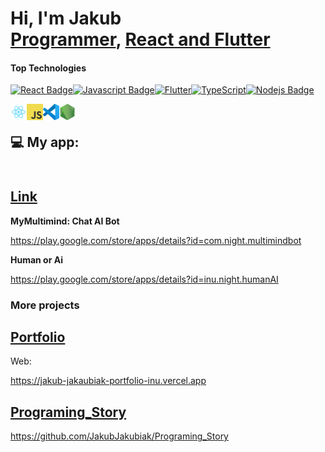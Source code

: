 <!-- ### Hi there 👋 -->
<h1>Hi, I'm Jakub <br/>
<a href="https://github.com/JakubJakubiak">Programmer</a>,
<a href="https://www.linkedin.com/in/jakub-jakubiak-793213174/">React and Flutter</a>
</a></h1>


<!-- ![Anurag's GitHub stats](https://github-readme-stats.vercel.app/api/top-langs?username=JakubJakubiak)-->



#### Top Technologies

[![React Badge](https://img.shields.io/badge/-React-61DBFB?style=for-the-badge&labelColor=black&logo=react&logoColor=61DBFB)](#)[![Javascript Badge](https://img.shields.io/badge/-Javascript-F0DB4F?style=for-the-badge&labelColor=black&logo=javascript&logoColor=F0DB4F)](#)[![Flutter](https://img.shields.io/badge/Flutter-%2302569B.svg?style=for-the-badge&logo=Flutter&logoColor=white)](#)[![TypeScript](https://img.shields.io/badge/typescript-%23007ACC.svg?style=for-the-badge&logo=typescript&logoColor=white)](#)[![Nodejs Badge](https://img.shields.io/badge/-Nodejs-3C873A?style=for-the-badge&labelColor=black&logo=node.js&logoColor=3C873A)](#)


<img align="left" alt="React" width="26px" src="https://raw.githubusercontent.com/github/explore/80688e429a7d4ef2fca1e82350fe8e3517d3494d/topics/react/react.png" />

<img align="left" alt="JavaScript" width="26px" src="https://raw.githubusercontent.com/github/explore/80688e429a7d4ef2fca1e82350fe8e3517d3494d/topics/javascript/javascript.png" />

<img align="left" alt="Visual Studio Code" width="26px" src="https://raw.githubusercontent.com/github/explore/80688e429a7d4ef2fca1e82350fe8e3517d3494d/topics/visual-studio-code/visual-studio-code.png" />

<img align="left" alt="Node.js" width="26px" src="https://raw.githubusercontent.com/github/explore/80688e429a7d4ef2fca1e82350fe8e3517d3494d/topics/nodejs/nodejs.png" />

<br />





<h2>💻 My app:</h2>
<!-- ![Anurag's GitHub stats](https://raw.githubusercontent.com/JakubJakubiak/jsonList/main/images/emojibest_com_AnimatedSticker.gif) -->



<h2><br/>
<a href="https://play.google.com/store/apps/details?id=com.night.multimindbot">Link</a>
</h2>
<b>MyMultimind: Chat AI Bot</b>

https://play.google.com/store/apps/details?id=com.night.multimindbot

<!-- !![photo](https://play-lh.googleusercontent.com/-WZofHSZ1X-CON8g-ZAOagOrStGFWACxdmqpj1xlo8bTIpJmd1TiUO5PSkgkLBkWZFfU=w720-h560-rw)
![photo](https://play-lh.googleusercontent.com/9FSvr1BEY8WrSr3lcj-qc8nPhkLR67V5jG8R9PsWP_cooJHnn0DVzXsACbJvU_E_rUo=w720-h560-rw)
<!-- ![photo](https://play-lh.googleusercontent.com/Cnm-XsgJ__v7IRytwbJ12DG55WKw9EtKi50vA_Kv69OKzk4GXO-ZLdrD5M6fRHTW_bs=w720-h560-rw) -->
<b>Human or Ai</b>
<!-- <b>Human or Ai</b> -->
https://play.google.com/store/apps/details?id=inu.night.humanAI</b>

<!-- !![photo](https://raw.githubusercontent.com/JakubJakubiak/Programing_Story/main/png/Human_or_Ai_success.png)</b>

![photo](https://play-lh.googleusercontent.com/1_pIdn7seSMs1cliQVh6t69AGAT7xJxYWGOeH54x1zKfSz8snSyZmN43CNDuXbh-RjjH=w720-h560-rw)
![photo](https://play-lh.googleusercontent.com/VolEnn3CKhDGTmqWvgxerkRGEtLJEjuNisPdk_QAZyKPjWJYNCAi_xv6L6QVJ4HaDR0=w720-h560-rw)
 -->
<h3>
<b>More projects</b>
</h3>



<h2>
<a href="https://jakub-jakaubiak-portfolio-inu.vercel.app">Portfolio</a>
</h2>

Web:

https://jakub-jakaubiak-portfolio-inu.vercel.app

<h2>
<a href="https://github.com/JakubJakubiak/Programing_Story">Programing_Story</a>
</h2>

https://github.com/JakubJakubiak/Programing_Story
<!--
**JakubJakubiak/JakubJakubiak** is a ✨ _special_ ✨ repository because its `README.md` (this file) appears on your GitHub profile.
<h1>Hi, I'm Jakub <br/>
<a href="https://play.google.com/store/apps/details?id=inu.night.qizelogo">APK</a>,
</a></h1>


![photo]([https://user-images.githubusercontent.com/34916730/87888249-f91c3000-ca2b-11ea-82b9-456ce838f444.png](https://play-lh.googleusercontent.com/G6syde95yo0-gbNl-nX51K_TW-JRjTgIHCEj2WVA73vleSFSqQblAUPC-CShtrR5IA=w2560-h1440-rw)

Here are some ideas to get you started:

- 🔭 I’m currently working on ...
- 🌱 I’m currently learning ...
- 👯 I’m looking to collaborate on ...
- 🤔 I’m looking for help with ...
- 💬 Ask me about ...
- 📫 How to reach me: ...
- 😄 Pronouns: ...
- ⚡ Fun fact: ...
-->
